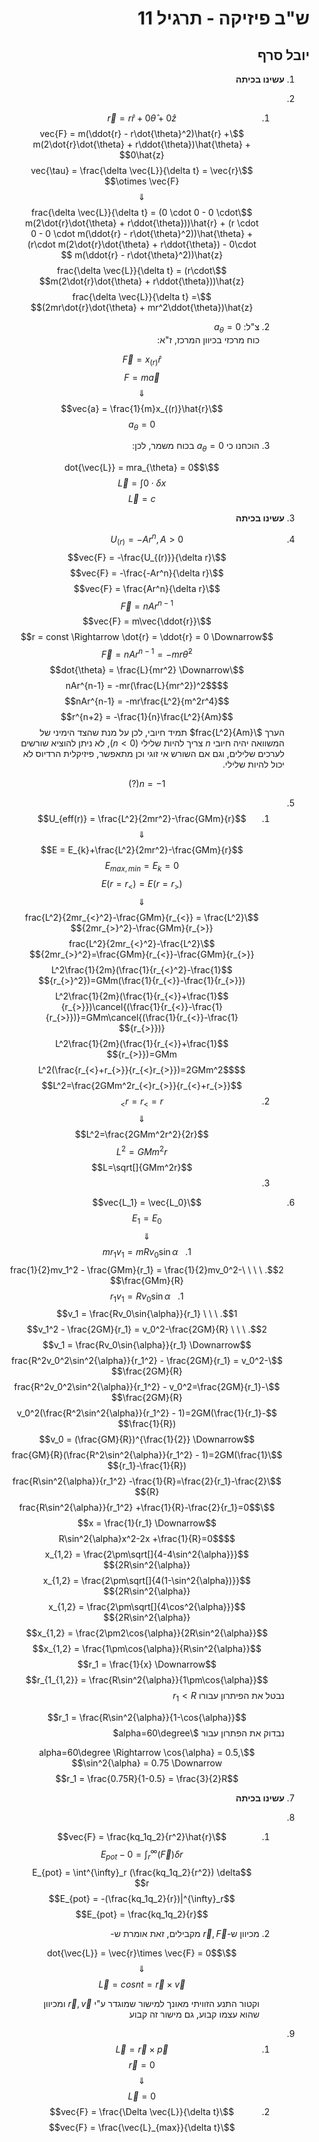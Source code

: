 <style>
    html {
        direction: rtl;
    }
    eqn, table, .katex {
        direction: ltr;
    }
</style>
# ש"ב פיזיקה - תרגיל 11
## יובל סרף
1. **עשינו בכיתה**
2.
    1.
        $$\vec{r} = r\hat{r} + 0\hat{\theta} + 0\hat{z}$$
        $$\vec{F} = m(\ddot{r} - r\dot{\theta}^2)\hat{r} + m(2\dot{r}\dot{\theta} + r\ddot{\theta})\hat{\theta} + 0\hat{z}$$
        $$\vec{\tau} = \frac{\delta \vec{L}}{\delta t} = \vec{r} \otimes \vec{F}$$
        $$\Downarrow$$
        $$\frac{\delta \vec{L}}{\delta t} =
        (0 \cdot 0 - 0 \cdot m(2\dot{r}\dot{\theta} + r\ddot{\theta}))\hat{r} +
        (r \cdot 0 - 0 \cdot m(\ddot{r} - r\dot{\theta}^2))\hat{\theta} +
        (r\cdot m(2\dot{r}\dot{\theta} + r\ddot{\theta}) - 0\cdot m(\ddot{r} - r\dot{\theta}^2))\hat{z}
        $$
        $$\frac{\delta \vec{L}}{\delta t} = (r\cdot m(2\dot{r}\dot{\theta} + r\ddot{\theta}))\hat{z}$$
        $$\frac{\delta \vec{L}}{\delta t} = (2mr\dot{r}\dot{\theta} + mr^2\ddot{\theta})\hat{z}$$
    2. צ"ל: $a_{\theta} = 0$  
        כוח מרכזי בכיוון המרכז, ז"א:
        
        $$\vec{F} = x_{(r)}\hat{r}$$
        $$F = m\vec{a}$$
        $$\Downarrow$$
        $$\vec{a} = \frac{1}{m}x_{(r)}\hat{r}$$
        $$a_{\theta} = 0$$
    3.  הוכחנו כי $a_{\theta} = 0$ בכוח משמר, לכן:  
    
        $$\dot{\vec{L}} = mra_{\theta} = 0$$
        $$\vec{L} = \int 0 \cdot \delta x$$
        $$\vec{L} = c$$
3. **עשינו בכיתה**
4. 
    $$U_{(r)} = -Ar^n, A>0$$
    $$\vec{F} = -\frac{U_{(r)}}{\delta r}$$
    $$\vec{F} = -\frac{-Ar^n}{\delta r}$$
    $$\vec{F} = \frac{Ar^n}{\delta r}$$
    $$\vec{F} = nAr^{n-1}$$
    $$\vec{F} = m\vec{\ddot{r}}$$
    $$r = const \Rightarrow \dot{r} = \ddot{r} = 0 \Downarrow$$
    $$\vec{F} = nAr^{n-1} = -mr\dot{\theta}^2$$
    $$\dot{\theta} = \frac{L}{mr^2} \Downarrow$$
    $$nAr^{n-1} = -mr(\frac{L}{mr^2})^2$$
    $$nAr^{n-1} = -mr\frac{L^2}{m^2r^4}$$
    $$r^{n+2} = -\frac{1}{n}\frac{L^2}{Am}$$
    הערך $\frac{L^2}{Am}$ תמיד חיובי, לכן על מנת שהצד הימיני של המשוואה יהיה חיובי $n$ צריך להיות שלילי ($n<0$), לא ניתן להוציא שורשים לערכים שלילים, וגם אם השורש אי זוגי וכן מתאפשר, פיזיקלית הרדיוס לא יכול להיות שלילי.  

    $$n=-1 (?)$$
5. 
    1.
        $$U_{eff(r)} = \frac{L^2}{2mr^2}-\frac{GMm}{r}$$
        $$\Downarrow$$
        $$E = E_{k}+\frac{L^2}{2mr^2}-\frac{GMm}{r}$$
        $$E_{max,min} = E_{k} = 0$$
        $$E(r = r_{<}) = E(r = r_{>})$$
        $$\Downarrow$$
        $$\frac{L^2}{2mr_{<}^2}-\frac{GMm}{r_{<}} = \frac{L^2}{2mr_{>}^2}-\frac{GMm}{r_{>}}$$
        $$\frac{L^2}{2mr_{<}^2}-\frac{L^2}{2mr_{>}^2}=\frac{GMm}{r_{<}}-\frac{GMm}{r_{>}}$$
        $$L^2\frac{1}{2m}(\frac{1}{r_{<}^2}-\frac{1}{r_{>}^2})=GMm(\frac{1}{r_{<}}-\frac{1}{r_{>}})$$
        $$L^2\frac{1}{2m}(\frac{1}{r_{<}}+\frac{1}{r_{>}})\cancel{(\frac{1}{r_{<}}-\frac{1}{r_{>}})}=GMm\cancel{(\frac{1}{r_{<}}-\frac{1}{r_{>}})}$$
        $$L^2\frac{1}{2m}(\frac{1}{r_{<}}+\frac{1}{r_{>}})=GMm$$
        $$L^2(\frac{r_{<}+r_{>}}{r_{<}r_{>}})=2GMm^2$$
        $$L^2=\frac{2GMm^2r_{<}r_{>}}{r_{<}+r_{>}}$$
    2.
        $$r = r_{<} = r_{>}$$
        $$\Downarrow$$
        $$L^2=\frac{2GMm^2r^2}{2r}$$
        $$L^2=GMm^2r$$
        $$L=\sqrt[]{GMm^2r}$$
    3.

6. 
    $$\vec{L_1} = \vec{L_0}$$
    $$E_1 = E_0$$
    $$\Downarrow$$
    $$1. \ \ \ mr_1v_1 = mRv_0\sin{\alpha}$$
    $$2. \ \ \ \frac{1}{2}mv_1^2 - \frac{GMm}{r_1} = \frac{1}{2}mv_0^2-\frac{GMm}{R}$$
    $$1. \ \ \ r_1v_1 = Rv_0\sin{\alpha}$$
    $$1. \ \ \ v_1 = \frac{Rv_0\sin{\alpha}}{r_1}$$
    $$2. \ \ \ v_1^2 - \frac{2GM}{r_1} = v_0^2-\frac{2GM}{R}$$
    $$v_1 = \frac{Rv_0\sin{\alpha}}{r_1} \Downarrow$$
    $$\frac{R^2v_0^2\sin^2{\alpha}}{r_1^2} - \frac{2GM}{r_1} = v_0^2-\frac{2GM}{R}$$
    $$\frac{R^2v_0^2\sin^2{\alpha}}{r_1^2} - v_0^2=\frac{2GM}{r_1}-\frac{2GM}{R}$$
    $$v_0^2(\frac{R^2\sin^2{\alpha}}{r_1^2} - 1)=2GM(\frac{1}{r_1}-\frac{1}{R})$$
    $$v_0 = (\frac{GM}{R})^{\frac{1}{2}} \Downarrow$$
    $$\frac{GM}{R}(\frac{R^2\sin^2{\alpha}}{r_1^2} - 1)=2GM(\frac{1}{r_1}-\frac{1}{R})$$
    $$\frac{R\sin^2{\alpha}}{r_1^2} -\frac{1}{R}=\frac{2}{r_1}-\frac{2}{R}$$
    $$\frac{R\sin^2{\alpha}}{r_1^2} +\frac{1}{R}-\frac{2}{r_1}=0$$
    $$x = \frac{1}{r_1} \Downarrow$$
    $$R\sin^2{\alpha}x^2-2x +\frac{1}{R}=0$$
    $$x_{1,2} = \frac{2\pm\sqrt[]{4-4\sin^2{\alpha}}}{2R\sin^2{\alpha}}$$
    $$x_{1,2} = \frac{2\pm\sqrt[]{4(1-\sin^2{\alpha})}}{2R\sin^2{\alpha}}$$
    $$x_{1,2} = \frac{2\pm\sqrt[]{4\cos^2{\alpha}}}{2R\sin^2{\alpha}}$$
    $$x_{1,2} = \frac{2\pm2\cos{\alpha}}{2R\sin^2{\alpha}}$$
    $$x_{1,2} = \frac{1\pm\cos{\alpha}}{R\sin^2{\alpha}}$$
    $$r_1 = \frac{1}{x} \Downarrow$$
    $$r_{1_{1,2}} = \frac{R\sin^2{\alpha}}{1\pm\cos{\alpha}}$$
    נבטל את הפיתרון עבורו $r_1 < R$  

    $$r_1 = \frac{R\sin^2{\alpha}}{1-\cos{\alpha}}$$
    נבדוק את הפתרון עבור $\alpha=60\degree$  

    $$\alpha=60\degree \Rightarrow \cos{\alpha} = 0.5, \sin^2{\alpha} = 0.75 \Downarrow$$
    $$r_1 = \frac{0.75R}{1-0.5} = \frac{3}{2}R$$
7. **עשינו בכיתה**
8. 
    1.
        $$\vec{F} = \frac{kq_1q_2}{r^2}\hat{r}$$
        $$E_{pot} - 0 = \int^{\infty}_r (\vec{F}) \delta r$$
        $$E_{pot} = \int^{\infty}_r (\frac{kq_1q_2}{r^2}) \delta r$$
        $$E_{pot} = -(\frac{kq_1q_2}{r})|^{\infty}_r$$
        $$E_{pot} = \frac{kq_1q_2}{r}$$
    2.
        מכיוון ש-$\vec{r}, \vec{F}$ מקבילים, זאת אומרת ש-
        
        $$\dot{\vec{L}} = \vec{r}\times \vec{F} = 0$$
        $$\Downarrow$$
        $$\vec{L} = cosnt = \vec{r}\times \vec{v}$$

        וקטור התנע הזוויתי מאונך למישור שמוגדר ע"י $\vec{r},\vec{v}$ ומכיוון שהוא עצמו קבוע, גם מישור זה קבוע
9. 
    1.
        $$\vec{L} = \vec{r}\times \vec{p}$$
        $$\vec{r} = 0$$
        $$\Downarrow$$
        $$\vec{L} = 0$$
    2.
        $$\vec{F} = \frac{\Delta \vec{L}}{\delta t}$$
        $$\vec{F} = \frac{\vec{L}_{max}}{\delta t}$$

